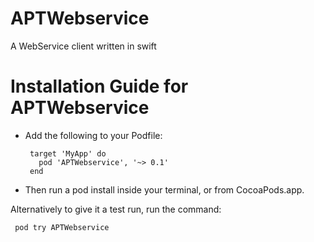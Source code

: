 # APTWebservice
A WebService client written in swift

# Installation Guide for APTWebservice
- Add the following to your Podfile:

       target 'MyApp' do
         pod 'APTWebservice', '~> 0.1'
       end

- Then run a pod install inside your terminal, or from CocoaPods.app.

Alternatively to give it a test run, run the command:

     pod try APTWebservice
